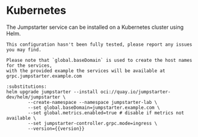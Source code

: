 # Kubernetes

The Jumpstarter service can be installed on a Kubernetes cluster using Helm.

```{warning}
This configuration hasn't been fully tested, please report any issues you may find.
```

```{note}
Please note that `global.baseDomain` is used to create the host names for the services,
with the provided example the services will be available at grpc.jumpstarter.example.com
```

```{code-block} bash
:substitutions:
helm upgrade jumpstarter --install oci://quay.io/jumpstarter-dev/helm/jumpstarter \
        --create-namespace --namespace jumpstarter-lab \
        --set global.baseDomain=jumpstarter.example.com \
        --set global.metrics.enabled=true # disable if metrics not available \
        --set jumpstarter-controller.grpc.mode=ingress \
        --version={{version}}
```
